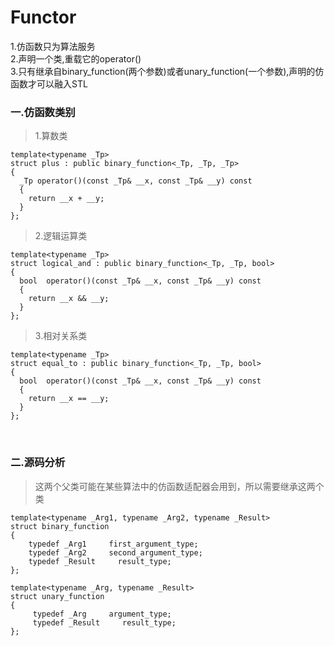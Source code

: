 # Functor

1.仿函数只为算法服务<br>
2.声明一个类,重载它的operator()<br>
3.只有继承自binary_function(两个参数)或者unary_function(一个参数),声明的仿函数才可以融入STL<br>

### 一.仿函数类别

>1.算数类

```
template<typename _Tp>
struct plus : public binary_function<_Tp, _Tp, _Tp>
{
  _Tp operator()(const _Tp& __x, const _Tp& __y) const
  {
    return __x + __y;
  }
};
```

>2.逻辑运算类

```
template<typename _Tp>
struct logical_and : public binary_function<_Tp, _Tp, bool>
{
  bool  operator()(const _Tp& __x, const _Tp& __y) const
  {
    return __x && __y;
  }
};
```

>3.相对关系类

```
template<typename _Tp>
struct equal_to : public binary_function<_Tp, _Tp, bool>
{
  bool  operator()(const _Tp& __x, const _Tp& __y) const
  {
    return __x == __y;
  }
};
```

<br>

### 二.源码分析

>这两个父类可能在某些算法中的仿函数适配器会用到，所以需要继承这两个类

```
template<typename _Arg1, typename _Arg2, typename _Result>
struct binary_function
{
    typedef _Arg1     first_argument_type;
    typedef _Arg2     second_argument_type;
    typedef _Result     result_type;
};

template<typename _Arg, typename _Result>
struct unary_function
{
     typedef _Arg     argument_type;
     typedef _Result     result_type;  
};
```
